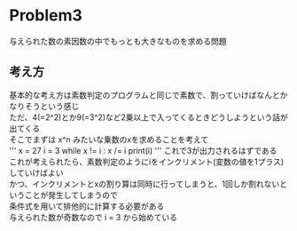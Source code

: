 # Problem3
与えられた数の素因数の中でもっとも大きなものを求める問題

## 考え方 ##
基本的な考え方は素数判定のプログラムと同じで素数で、割っていけばなんとかなりそうという感じ  
ただ、4(=2^2)とか9(=3^2)など2乗以上で入ってくるときどうしようという話が出てくる  
そこでまずは x^n みたいな乗数のxを求めることを考えて  
'''
x = 27
i = 3
while x != i :
	x /= i
print(i)
'''
これで3が出力されるはずである  
これが考えられたら、素数判定のようにiをインクリメント(変数の値を1プラス)していけばよい  
かつ、インクリメントとxの割り算は同時に行ってしまうと、1回しか割れないということが発生してしまうので  
条件式を用いて排他的に計算する必要がある  
与えられた数が奇数なので i = 3 から始めている  
